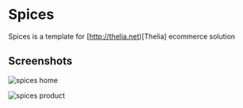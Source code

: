 # Spices

Spices is a template for [http://thelia.net)[Thelia] ecommerce solution

## Screenshots

![spices home](http://thelia.net/templates/spices/home.jpg)

![spices product](http://thelia.net/templates/spices/product.jpg)
